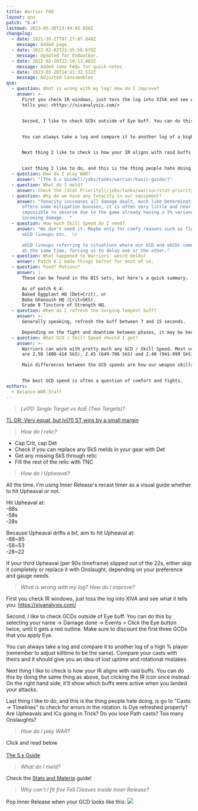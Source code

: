 ```yaml
---
title: Warrior FAQ
layout: qna
patch: "6.4"
lastmod: 2023-05-30T23:49:45.650Z
changelog:
  - date: 2021-10-27T07:27:07.049Z
    message: Added page.
  - date: 2022-02-02T23:35:58.678Z
    message: Updated for Endwalker.
  - date: 2022-02-26T22:10:13.082Z
    message: Added some FAQs for quick notes
  - date: 2023-05-28T14:41:32.512Z
    message: Adjusted Consumables
qna:
  - question: What is wrong with my log? How do I improve?
    answer: >-
      First you check IR windows, just toss the log into XIVA and see what it
      tells you: <https://xivanalysis.com/>


      Second, I like to check GCDs outside of Eye buff. You can do this by selecting your name -> Damage done -> Events > Click the Eye button twice, until it gets a red outline. Make sure to discount the first three GCDs that you apply Eye.


      You can always take a log and compare it to another log of a high % player (remember to adjust killtime to be the same). Compare your casts with theirs and it should give you an idea of lost uptime and rotational mistakes.


      Next thing I like to check is how your IR aligns with raid buffs. You can do this by doing the same thing as above, but clicking the IR icon once instead. On the right hand side, it'll show which buffs were active when you landed your attacks. 


      Last thing I like to do, and this is the thing people hate doing, is go to "Casts -> Timelines" to check for errors in the rotation. Is Eye refreshed properly? Are Upheavals and ICs going in Trick? Do you lose Path casts? Too many Onslaughts?
  - question: How do I play WAR?
    answer: "[The 6.x Guide](/jobs/tanks/warrior/basic-guide/)"
  - question: What do I meld?
    answer: Check the [Stat Priority](/jobs/tanks/warrior/stat-priority/) page!
  - question: Why do we have any Tenacity in our equipment?
    answer: "Tenacity increases all damage dealt, much like Determination. While it
      offers some mitigation bonuses, it is often very little and near
      impossible to observe due to the game already having a 5% variance in
      incoming damage.  "
  - question: How much Skill Speed do I need?
    answer: "We don't need it. Maybe only for comfy reasons such as fight phasing or
      oGCD lineups etc.  \r

      oGCD lineups referring to situations where our GCD and oGCDs come up
      at the same time, forcing us to delay one or the other."
  - question: What happened to Warriors' weird melds?
    answer: Patch 6.2 made things better for most of us.
  - question: Food? Potions?
    answer: |-
      These can be found in the BIS sets, but here's a quick summary.

      As of patch 6.4:  
      Baked Eggplant HQ (Det>Crit), or  
      Baba Ghanoush HQ (Crit>SKS).  
      Grade 8 Tincture of Strength HQ.
  - question: When do I refresh the Surging Tempest buff?
    answer: >-
      Generally speaking, refresh the buff between 7 and 15 seconds.  

      Depending on the fight and downtime between phases, it may be beneficial to refresh the buff earlier, gathering 31-60 seconds of it.
  - question: What GCD / Skill Speed should I get?
    answer: >-
      Warriors can work with pretty much any GCD / Skill Speed. Most used ones
      are 2.50 (400-414 SkS), 2.45 (649-706 SkS) and 2.40 (941-999 SkS).  

      Main differences between the GCD speeds are how our weapon skills line up with our off-global cooldowns. The 2.50 setup rarely delays either our weapon skills or off-global cooldowns, whereas 2.45 and 2.40 come with some delays.  


      The best GCD speed is often a question of comfort and fights.
authors:
  - Balance-WAR-Staff
---
```

> *Lvl70: Single Target vs AoE (Two Targets)?*

[TL;DR: Very equal, but lvl70 ST wins by a small margin](https://docs.google.com/spreadsheets/d/e/2PACX-1vRqxeKcJJb0zc2Kh86mY222FLkV9r8YAByW-TzoPujokBy1DT4ofPlwpFhKN4K4uZWhrYLfHvo7Lz5g/pubhtml)

> *How do I relic?*

* Cap Crit, cap Det
* Check if you can replace any SkS melds in your gear with Det
* Get any missing SkS through relic
* Fill the rest of the relic with TNC

> *How do I Upheaval?*

All the time. I'm using Inner Release's recast timer as a visual guide whether to hit Upheaval or not.

Hit Upheaval at:\
-88s  \
-58s  \
-28s  

Because Upheaval drifts a bit, aim to hit Upheaval at:\
-88~85  \
-58~53  \
-28~22  

If your third Upheaval (per 90s timeframe) slipped out of the 22s, either skip it completely or replace it with Onslaught, depending on your preference and gauge needs.

> *What is wrong with my log? How do I improve?*

First you check IR windows, just toss the log into XIVA and see what it tells you: <https://xivanalysis.com/>

Second, I like to check GCDs outside of Eye buff. You can do this by selecting your name -> Damage done -> Events > Click the Eye button twice, until it gets a red outline. Make sure to discount the first three GCDs that you apply Eye.

You can always take a log and compare it to another log of a high % player (remember to adjust killtime to be the same). Compare your casts with theirs and it should give you an idea of lost uptime and rotational mistakes.

Next thing I like to check is how your IR aligns with raid buffs. You can do this by doing the same thing as above, but clicking the IR icon once instead. On the right hand side, it'll show which buffs were active when you landed your attacks. 

Last thing I like to do, and this is the thing people hate doing, is go to "Casts -> Timelines" to check for errors in the rotation. Is Dye refreshed properly? Are Upheavals and ICs going in Trick? Do you lose Path casts? Too many Onslaughts? 

> *How do I play WAR?*

Click and read below\
\
[The 5.x Guide](/jobs/tanks/warrior/how-to-fell-cleave-an-angry-wannabe-healer-also-known-as-warrior-5-0-the-guide)

> *What do I meld?*

Check the [Stats and Materia](/jobs/tanks/warrior/stats-and-materia/) guide!

> *Why can't I fit five Fell Cleaves inside Inner Release?*

Pop Inner Release when your GCD looks like this: ![](https://media.discordapp.net/attachments/277962807813865472/597203462106906651/unknown.png)